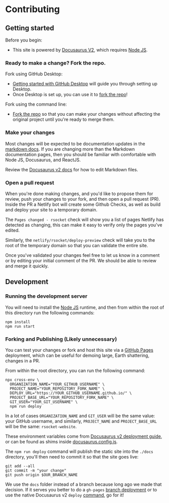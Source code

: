 # Contributing

## Getting started

Before you begin:
- This site is powered by [Docusaurus V2](https://v2.docusaurus.io/), which requires [Node JS](https://nodejs.org/en/).

### Ready to make a change? Fork the repo.

Fork using GitHub Desktop:

- [Getting started with GitHub Desktop](https://docs.github.com/en/desktop/installing-and-configuring-github-desktop/getting-started-with-github-desktop) will guide you through setting up Desktop.
- Once Desktop is set up, you can use it to [fork the repo](https://docs.github.com/en/desktop/contributing-and-collaborating-using-github-desktop/cloning-and-forking-repositories-from-github-desktop)!

Fork using the command line:

- [Fork the repo](https://docs.github.com/en/github/getting-started-with-github/fork-a-repo#fork-an-example-repository) so that you can make your changes without affecting the original project until you're ready to merge them.

### Make your changes

Most changes will be expected to be documentation updates in the [markdown docs](/content-docs). If you are changing
more than the Markdown documentation pages, then you should be familiar with comfortable with Node JS, Docusaurus,
and ReactJS.

Review the [Docusaurus v2 docs](https://v2.docusaurus.io/docs/markdown-features) for how to edit Markdown files.

### Open a pull request

When you're done making changes, and you'd like to propose them for review, push your changes to your fork, and then
open a pull request (PR). Inside the PR a Netlify bot will create some Github Checks, as well as build and deploy your
site to a temporary domain.

The `Pages changed - rsocket` check will show you a list of pages Netlify has detected as changing, this can make it
easy to verify only the pages you've edited.

Similarly, the `netlify/rsocket/deploy-preview` check will take you to the root of the temporary domain so that you can
validate the entire site.

Once you've validated your changes feel free to let us know in a comment or by editing your initial comment of the PR.
We should be able to review and merge it quickly.

## Development

### Running the development server

You will need to install the [Node JS](https://nodejs.org/en/download/) runtime, and then from
within the root of this directory run the following commands:

    npm install
    npm run start

### Forking and Publishing (Likely unnecessary)

You can test your changes or fork and host this site via a [GitHub Pages](https://pages.github.com/) deployment,
which can be useful for demoing large, Earth shattering, changes in a PR.

From within the root directory, you can run the following command:

```shell script
npx cross-env \
  ORGANIZATION_NAME="YOUR_GITHUB_USERNAME" \
  PROJECT_NAME="YOUR_REPOSITORY_FORK_NAME" \
  DEPLOY_URL="https://YOUR_GITHUB_USERNAME.github.io/" \
  PROJECT_BASE_URL="YOUR_REPOSITORY_FORK_NAME" \
  GIT_USER="YOUR_GIT_USERNAME" \
  npm run deploy
```

In a lot of cases `ORGANIZATION_NAME` and `GIT_USER` will be the same value: your GitHub username, and similarly,
`PROJECT_NAME` and `PROJECT_BASE_URL` will be the same: `rsocket-website`.

These environment variables come from
[Docusaurus v2 deployment guide](https://v2.docusaurus.io/docs/deployment/), or can be found as shims inside
[docusaurus.config.js](docusaurus.config.js).

The `npm run deploy` command will publish the static site into the `./docs` directory, you'll then need to commit
it so that the site goes live:

```shell script
git add --all
git commit -m "your change"
git push origin $OUR_BRANCH_NAME
```

We use the `docs` folder instead of a branch because long ago we made that decision. If it serves you better to do a
`gh-pages` [branch deployment](https://docs.github.com/en/github/working-with-github-pages/configuring-a-publishing-source-for-your-github-pages-site)
or to use the native Docusaurus v2 `deploy` [command](https://v2.docusaurus.io/docs/cli/#docusaurus-deploy), go for it!

